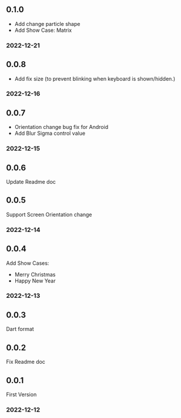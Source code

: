 ## 0.1.0

- Add change particle shape
- Add Show Case: Matrix

### 2022-12-21

## 0.0.8

- Add fix size (to prevent blinking when keyboard is shown/hidden.)

### 2022-12-16

## 0.0.7

- Orientation change bug fix for Android
- Add Blur Sigma control value

### 2022-12-15

## 0.0.6

Update Readme doc

## 0.0.5

Support Screen Orientation change

### 2022-12-14

## 0.0.4

Add Show Cases:
- Merry Christmas 
- Happy New Year
### 2022-12-13

## 0.0.3

Dart format

## 0.0.2

Fix Readme doc


## 0.0.1

First Version

### 2022-12-12